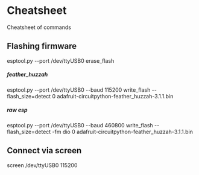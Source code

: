 # Cheatsheet
Cheatsheet of commands

## Flashing firmware

esptool.py --port /dev/ttyUSB0 erase_flash

##### feather_huzzah
esptool.py --port /dev/ttyUSB0 --baud 115200 write_flash --flash_size=detect 0 adafruit-circuitpython-feather_huzzah-3.1.1.bin

##### raw esp
esptool.py --port /dev/ttyUSB0 --baud 460800 write_flash --flash_size=detect -fm dio 0 adafruit-circuitpython-feather_huzzah-3.1.1.bin

## Connect via screen
screen /dev/ttyUSB0 115200
